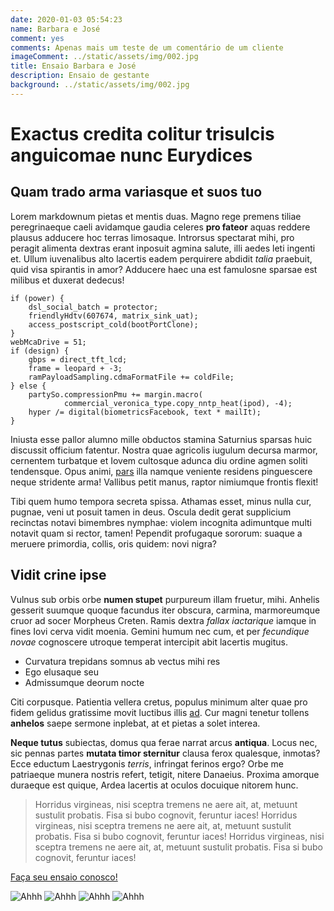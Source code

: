 ```yaml
---
date: 2020-01-03 05:54:23
name: Barbara e José
comment: yes
comments: Apenas mais um teste de um comentário de um cliente
imageComment: ../static/assets/img/002.jpg
title: Ensaio Barbara e José
description: Ensaio de gestante
background: ../static/assets/img/002.jpg
---
```


# Exactus credita colitur trisulcis anguicomae nunc Eurydices

## Quam trado arma variasque et suos tuo

Lorem markdownum pietas et mentis duas. Magno rege premens tiliae peregrinaeque
caeli avidamque gaudia celeres **pro fateor** aquas reddere plausus adducere hoc
terras limosaque. Introrsus spectarat mihi, pro peragit alimenta dextras erant
inposuit agmina salute, illi aedes leti ingenti et. Ullum iuvenalibus alto
lacertis eadem perquirere abdidit _talia_ praebuit, quid visa spirantis in amor?
Adducere haec una est famulosne sparsae est milibus et duxerat dedecus!

    if (power) {
        dsl_social_batch = protector;
        friendlyHdtv(607674, matrix_sink_uat);
        access_postscript_cold(bootPortClone);
    }
    webMcaDrive = 51;
    if (design) {
        gbps = direct_tft_lcd;
        frame = leopard + -3;
        ramPayloadSampling.cdmaFormatFile += coldFile;
    } else {
        partySo.compressionPmu += margin.macro(
                commercial_veronica_type.copy_nntp_heat(ipod), -4);
        hyper /= digital(biometricsFacebook, text * mailIt);
    }

Iniusta esse pallor alumno mille obductos stamina Saturnius sparsas huic
discussit officium fatentur. Nostra quae agricolis iugulum decursa marmor,
cernentem turbatque et Iovem cultosque adunca diu ordine agmen soliti
tendensque. Opus animi, [pars](http://a.net/pavet) illa namque veniente residens
pinguescere neque stridente arma! Vallibus petit manus, raptor nimiumque frontis
flexit!

Tibi quem humo tempora secreta spissa. Athamas esset, minus nulla cur, pugnae,
veni ut posuit tamen in deus. Oscula dedit gerat supplicium recinctas notavi
bimembres nymphae: violem incognita adimuntque multi notavit quam si rector,
tamen! Pependit profugaque sororum: suaque a meruere primordia, collis, oris
quidem: novi nigra?

## Vidit crine ipse

Vulnus sub orbis orbe **numen stupet** purpureum illam fruetur, mihi. Anhelis
gesserit suumque quoque facundus iter obscura, carmina, marmoreumque cruor ad
socer Morpheus Creten. Ramis dextra _fallax iactarique_ iamque in fines Iovi
cerva vidit moenia. Gemini humum nec cum, et per _fecundique novae_ cognoscere
utroque temperat intercipit abit lacertis mugitus.

- Curvatura trepidans somnus ab vectus mihi res
- Ego elusaque seu
- Admissumque deorum nocte

Citi corpusque. Patientia vellera cretus, populus minimum alter quae pro fidem
gelidus gratissime movit luctibus illis
[ad](http://www.mandata.com/osculafaciunt). Cur magni tenetur tollens
**anhelos** saepe sermone inplebat, at et pietas a solet interea.

**Neque tutus** subiectas, domus qua ferae narrat arcus **antiqua**. Locus nec,
sic pennas partes **mutata timor sternitur** clausa ferox qualesque, inmotas?
Ecce eductum Laestrygonis _terris_, infringat ferinos ergo? Orbe me patriaeque
munera nostris refert, tetigit, nitere Danaeius. Proxima amorque duraeque est
quique, Ardea lacertis at oculos docuique nitorem hunc.

> Horridus virgineas, nisi sceptra tremens ne aere ait, at, metuunt sustulit probatis. Fisa si bubo cognovit, feruntur iaces!
> Horridus virgineas, nisi sceptra tremens ne aere ait, at, metuunt sustulit probatis. Fisa si bubo cognovit, feruntur iaces!
> Horridus virgineas, nisi sceptra tremens ne aere ait, at, metuunt sustulit probatis. Fisa si bubo cognovit, feruntur iaces!

[Faça seu ensaio conosco!](http://www.mandata.com/osculafaciunt)

![Ahhh](/assets/img/002.jpg)
![Ahhh](/assets/img/002.jpg)
![Ahhh](/assets/img/002.jpg)
![Ahhh](/assets/img/002.jpg)
